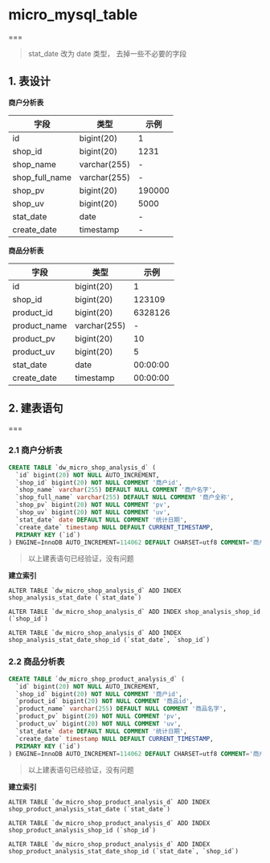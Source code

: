 # micro_mysql_table

===

> stat_date 改为 date 类型， 去掉一些不必要的字段

## 1. 表设计

**商户分析表**

字段 | 类型 | 示例
------- | ------- | -------
id | bigint(20) | 1
shop\_id | bigint(20) | 1231
shop\_name | varchar(255) | -
shop\_full\_name | varchar(255) | -
shop_pv | bigint(20) | 190000
shop_uv | bigint(20) | 5000
stat_date | date | -
create_date | timestamp | -

**商品分析表**

字段 | 类型 | 示例
------- | ------- | -------
id | bigint(20) | 1
shop\_id | bigint(20) | 123109
product\_id | bigint(20) | 6328126
product\_name | varchar(255) | -
product_pv | bigint(20) | 10
product_uv | bigint(20) | 5
stat_date | date | 00:00:00
create_date | timestamp | 00:00:00


## 2. 建表语句

===

### 2.1 商户分析表

```sql
CREATE TABLE `dw_micro_shop_analysis_d` (
  `id` bigint(20) NOT NULL AUTO_INCREMENT,
  `shop_id` bigint(20) NOT NULL COMMENT '商户id',
  `shop_name` varchar(255) DEFAULT NULL COMMENT '商户名字',
  `shop_full_name` varchar(255) DEFAULT NULL COMMENT '商户全称',
  `shop_pv` bigint(20) NOT NULL COMMENT 'pv',
  `shop_uv` bigint(20) NOT NULL COMMENT 'uv',
  `stat_date` date DEFAULT NULL COMMENT '统计日期',
  `create_date` timestamp NULL DEFAULT CURRENT_TIMESTAMP,
  PRIMARY KEY (`id`)
) ENGINE=InnoDB AUTO_INCREMENT=114062 DEFAULT CHARSET=utf8 COMMENT='商户分析表';
```

> 以上建表语句已经验证，没有问题

**建立索引**

```
ALTER TABLE `dw_micro_shop_analysis_d` ADD INDEX shop_analysis_stat_date (`stat_date`)

ALTER TABLE `dw_micro_shop_analysis_d` ADD INDEX shop_analysis_shop_id (`shop_id`)

ALTER TABLE `dw_micro_shop_analysis_d` ADD INDEX shop_analysis_stat_date_shop_id (`stat_date`, `shop_id`)
```

### 2.2 商品分析表

```sql
CREATE TABLE `dw_micro_shop_product_analysis_d` (
  `id` bigint(20) NOT NULL AUTO_INCREMENT,
  `shop_id` bigint(20) NOT NULL COMMENT '商户id',
  `product_id` bigint(20) NOT NULL COMMENT '商品id',
  `product_name` varchar(255) DEFAULT NULL COMMENT '商品名字',
  `product_pv` bigint(20) NOT NULL COMMENT 'pv',
  `product_uv` bigint(20) NOT NULL COMMENT 'uv',
  `stat_date` date DEFAULT NULL COMMENT '统计日期',
  `create_date` timestamp NULL DEFAULT CURRENT_TIMESTAMP,
  PRIMARY KEY (`id`)
) ENGINE=InnoDB AUTO_INCREMENT=114062 DEFAULT CHARSET=utf8 COMMENT='商户商品分析表';
```

> 以上建表语句已经验证，没有问题

**建立索引**

```
ALTER TABLE `dw_micro_shop_product_analysis_d` ADD INDEX shop_product_analysis_stat_date (`stat_date`)

ALTER TABLE `dw_micro_shop_product_analysis_d` ADD INDEX shop_product_analysis_shop_id (`shop_id`)

ALTER TABLE `dw_micro_shop_product_analysis_d` ADD INDEX shop_product_analysis_stat_date_shop_id (`stat_date`, `shop_id`)
```
